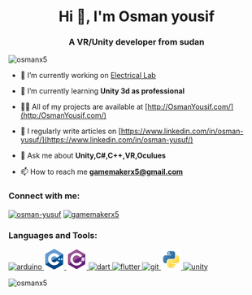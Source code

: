 <h1 align="center">Hi 👋, I'm Osman yousif</h1>
<h3 align="center">A VR/Unity developer from sudan</h3>

<p align="left"> <img src="https://komarev.com/ghpvc/?username=osmanx5&label=Profile%20views&color=0e75b6&style=flat" alt="osmanx5" /> </p>

- 🔭 I’m currently working on [Electrical Lab](https://github.com/OsmanX5/Electrical-LAB)

- 🌱 I’m currently learning **Unity 3d as professional**

- 👨‍💻 All of my projects are available at [http://OsmanYousif.com/](http:/OsmanYousif.com/)

- 📝 I regularly write articles on [https://www.linkedin.com/in/osman-yusuf/](https://www.linkedin.com/in/osman-yusuf/)

- 💬 Ask me about **Unity,C#,C++,VR,Oculues**

- 📫 How to reach me **gamemakerx5@gmail.com**

<h3 align="left">Connect with me:</h3>
<p align="left">
<a href="https://linkedin.com/in/osman-yusuf" target="blank"><img align="center" src="https://raw.githubusercontent.com/rahuldkjain/github-profile-readme-generator/master/src/images/icons/Social/linked-in-alt.svg" alt="osman-yusuf" height="30" width="40" /></a>
<a href="https://www.hackerrank.com/gamemakerx5" target="blank"><img align="center" src="https://raw.githubusercontent.com/rahuldkjain/github-profile-readme-generator/master/src/images/icons/Social/hackerrank.svg" alt="gamemakerx5" height="30" width="40" /></a>
</p>

<h3 align="left">Languages and Tools:</h3>
<p align="left"> <a href="https://www.arduino.cc/" target="_blank" rel="noreferrer"> <img src="https://cdn.worldvectorlogo.com/logos/arduino-1.svg" alt="arduino" width="40" height="40"/> </a> <a href="https://www.w3schools.com/cpp/" target="_blank" rel="noreferrer"> <img src="https://raw.githubusercontent.com/devicons/devicon/master/icons/cplusplus/cplusplus-original.svg" alt="cplusplus" width="40" height="40"/> </a> <a href="https://www.w3schools.com/cs/" target="_blank" rel="noreferrer"> <img src="https://raw.githubusercontent.com/devicons/devicon/master/icons/csharp/csharp-original.svg" alt="csharp" width="40" height="40"/> </a> <a href="https://dart.dev" target="_blank" rel="noreferrer"> <img src="https://www.vectorlogo.zone/logos/dartlang/dartlang-icon.svg" alt="dart" width="40" height="40"/> </a> <a href="https://flutter.dev" target="_blank" rel="noreferrer"> <img src="https://www.vectorlogo.zone/logos/flutterio/flutterio-icon.svg" alt="flutter" width="40" height="40"/> </a> <a href="https://git-scm.com/" target="_blank" rel="noreferrer"> <img src="https://www.vectorlogo.zone/logos/git-scm/git-scm-icon.svg" alt="git" width="40" height="40"/> </a> <a href="https://www.python.org" target="_blank" rel="noreferrer"> <img src="https://raw.githubusercontent.com/devicons/devicon/master/icons/python/python-original.svg" alt="python" width="40" height="40"/> </a> <a href="https://unity.com/" target="_blank" rel="noreferrer"> <img src="https://www.vectorlogo.zone/logos/unity3d/unity3d-icon.svg" alt="unity" width="40" height="40"/> </a> </p>

<p><img align="center" src="https://github-readme-stats.vercel.app/api/top-langs?username=osmanx5&show_icons=true&locale=en&layout=compact" alt="osmanx5" /></p>

